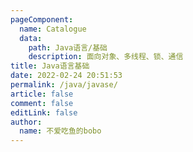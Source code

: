 ```yaml
---
pageComponent: 
  name: Catalogue
  data: 
    path: Java语言/基础
    description: 面向对象、多线程、锁、通信
title: Java语言基础
date: 2022-02-24 20:51:53
permalink: /java/javase/
article: false
comment: false
editLink: false
author: 
  name: 不爱吃鱼的bobo
---
```

